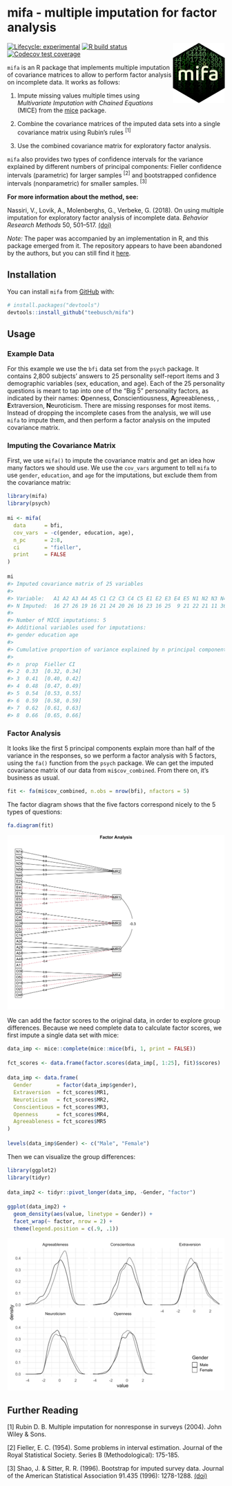 
<!-- README.md is generated from README.Rmd. Please edit that file -->

# mifa - multiple imputation for factor analysis

<img src='man/figures/logo.png' align="right" height="139" />

<!-- badges: start -->

[![Lifecycle:
experimental](https://img.shields.io/badge/lifecycle-experimental-orange.svg)](https://www.tidyverse.org/lifecycle/#experimental)
[![R build
status](https://github.com/teebusch/mifa/workflows/R-CMD-check/badge.svg)](https://github.com/teebusch/mifa/actions)
[![Codecov test
coverage](https://codecov.io/gh/Teebusch/mifa/branch/master/graph/badge.svg)](https://codecov.io/gh/Teebusch/mifa?branch=master)

<!-- badges: end -->

`mifa` is an R package that implements multiple imputation of covariance
matrices to allow to perform factor analysis on incomplete data. It
works as follows:

1.  Impute missing values multiple times using *Multivariate Imputation
    with Chained Equations* (MICE) from the
    [mice](https://amices.org/mice/) package.

2.  Combine the covariance matrices of the imputed data sets into a
    single covariance matrix using Rubin’s rules <sup>[1]</sup>

3.  Use the combined covariance matrix for exploratory factor analysis.

`mifa` also provides two types of confidence intervals for the variance
explained by different numbers of principal components: Fieller
confidence intervals (parametric) for larger samples <sup>[2]</sup> and
bootstrapped confidence intervals (nonparametric) for smaller samples.
<sup>[3]</sup>

**For more information about the method, see:**

Nassiri, V., Lovik, A., Molenberghs, G., Verbeke, G. (2018). On using
multiple imputation for exploratory factor analysis of incomplete data.
*Behavior Research Methods* 50, 501–517.
[(doi)](https://doi.org/10.3758/s13428-017-1013-4)

*Note:* The paper was accompanied by an implementation in R, and this
package emerged from it. The repository appears to have been abandoned
by the authors, but you can still find it
[here](https://github.com/vahidnassiri/mifa).

## Installation

You can install `mifa` from [GitHub](https://github.com/teebusch/mifa)
with:

``` r
# install.packages("devtools")
devtools::install_github("teebusch/mifa")
```

## Usage

### Example Data

For this example we use the `bfi` data set from the `psych` package. It
contains 2,800 subjects’ answers to 25 personality self-report items and
3 demographic variables (sex, education, and age). Each of the 25
personality questions is meant to tap into one of the “Big 5”
personality factors, as indicated by their names: **O**penness,
**C**onscientiousness, **A**greeableness, , **E**xtraversion,
**N**euroticism. There are missing responses for most items. Instead of
dropping the incomplete cases from the analysis, we will use `mifa` to
impute them, and then perform a factor analysis on the imputed
covariance matrix.

### Imputing the Covariance Matrix

First, we use `mifa()` to impute the covariance matrix and get an idea
how many factors we should use. We use the `cov_vars` argument to tell
`mifa` to use `gender`, `education`, and `age` for the imputations, but
exclude them from the covariance matrix:

``` r
library(mifa)
library(psych)

mi <- mifa(
  data      = bfi, 
  cov_vars  = -c(gender, education, age),
  n_pc      = 2:8, 
  ci        = "fieller", 
  print     = FALSE
)

mi
#> Imputed covariance matrix of 25 variables
#> 
#> Variable:   A1 A2 A3 A4 A5 C1 C2 C3 C4 C5 E1 E2 E3 E4 E5 N1 N2 N3 N4 N5 O1 O2 O3 O4 O5 
#> N Imputed:  16 27 26 19 16 21 24 20 26 16 23 16 25  9 21 22 21 11 36 29 22  0 28 14 20
#> 
#> Number of MICE imputations: 5
#> Additional variables used for imputations:
#> gender education age
#> 
#> Cumulative proportion of variance explained by n principal components:
#> 
#> n  prop  Fieller CI    
#> 2  0.33  [0.32, 0.34]  
#> 3  0.41  [0.40, 0.42]  
#> 4  0.48  [0.47, 0.49]  
#> 5  0.54  [0.53, 0.55]  
#> 6  0.59  [0.58, 0.59]  
#> 7  0.62  [0.61, 0.63]  
#> 8  0.66  [0.65, 0.66]
```

### Factor Analysis

It looks like the first 5 principal components explain more than half of
the variance in the responses, so we perform a factor analysis with 5
factors, using the `fa()` function from the `psych` package. We can get
the imputed covariance matrix of our data from `mi$cov_combined`. From
there on, it’s business as usual.

``` r
fit <- fa(mi$cov_combined, n.obs = nrow(bfi), nfactors = 5)
```

The factor diagram shows that the five factors correspond nicely to the
5 types of questions:

``` r
fa.diagram(fit)
```

![](man/figures/README-unnamed-chunk-3-1.svg)<!-- -->

We can add the factor scores to the original data, in order to explore
group differences. Because we need complete data to calculate factor
scores, we first impute a single data set with mice:

``` r
data_imp <- mice::complete(mice::mice(bfi, 1, print = FALSE))

fct_scores <- data.frame(factor.scores(data_imp[, 1:25], fit)$scores)

data_imp <- data.frame(
  Gender        = factor(data_imp$gender),
  Extraversion  = fct_scores$MR1,
  Neuroticism   = fct_scores$MR2,
  Conscientious = fct_scores$MR3,
  Openness      = fct_scores$MR4,
  Agreeableness = fct_scores$MR5
)

levels(data_imp$Gender) <- c("Male", "Female")
```

Then we can visualize the group differences:

``` r
library(ggplot2)
library(tidyr)

data_imp2 <- tidyr::pivot_longer(data_imp, -Gender, "factor")

ggplot(data_imp2) +
  geom_density(aes(value, linetype = Gender)) +
  facet_wrap(~ factor, nrow = 2) +
  theme(legend.position = c(.9, .1))
```

![](man/figures/README-unnamed-chunk-5-1.svg)<!-- -->

## Further Reading

[1] Rubin D. B. Multiple imputation for nonresponse in surveys (2004).
John Wiley & Sons.

[2] Fieller, E. C. (1954). Some problems in interval estimation. Journal
of the Royal Statistical Society. Series B (Methodological): 175-185.

[3] Shao, J. & Sitter, R. R. (1996). Bootstrap for imputed survey data.
Journal of the American Statistical Association 91.435 (1996):
1278-1288. [(doi)](https://dx.doi.org/10.1080/01621459.1996.10476997)
